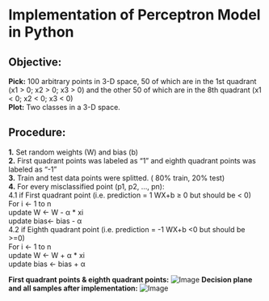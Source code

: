 # Implementation of Perceptron Model in Python
## Objective:

**Pick:** 100 arbitrary points in 3-D space, 50 of which are in the 1st
quadrant (x1 > 0; x2 > 0; x3 > 0) and the other 50 of which are
in the 8th quadrant (x1 < 0; x2 < 0; x3 < 0)  
**Plot:** Two classes in a 3-D space.

## Procedure:

**1.** Set random weights (W) and bias (b)  
**2.** First quadrant points was labeled as “1” and eighth quadrant points was labeled as “-1”  
**3.** Train and test data points were splitted. ( 80% train, 20% test)  
**4.** For every misclassified point (p1, p2, …, pn):  
    4.1 if First quadrant point (i.e. prediction = 1 WX+b ≥ 0 but should be < 0)  
        For i <- 1 to n  
        update W <- W - α * xi  
        update bias<- bias - α  
    4.2 if Eighth quadrant point (i.e. prediction = -1 WX+b <0 but should be >=0)  
        For i <- 1 to n  
        update W <- W + α * xi  
        update bias <- bias + α  

**First quadrant points & eighth quadrant points:**
![Image](https://i.ibb.co/YkcfYYD/Ads-z.png)
**Decision plane and all samples after implementation:**
![Image](https://i.ibb.co/RbdGMk5/Ads-z.png)

